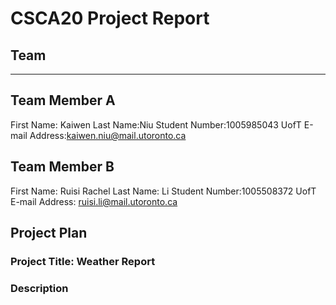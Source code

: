 # CSCA20 Project Report

## Team

--------

**Team Member A**
-------------
First Name: Kaiwen
Last Name:Niu
Student Number:1005985043
UofT E-mail Address:kaiwen.niu@mail.utoronto.ca


**Team Member B**
-------------
First Name: Ruisi Rachel
Last Name: Li
Student Number:1005508372
UofT E-mail Address: ruisi.li@mail.utoronto.ca

## Project Plan

### Project Title: Weather Report

### Description

